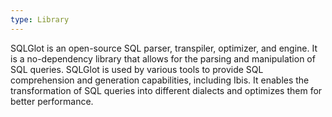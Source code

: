 ```yaml
---
type: Library
---
```


SQLGlot is an open-source SQL parser, transpiler, optimizer, and engine. It is a no-dependency library that allows for the parsing and manipulation of SQL queries. SQLGlot is used by various tools to provide SQL comprehension and generation capabilities, including Ibis. It enables the transformation of SQL queries into different dialects and optimizes them for better performance.